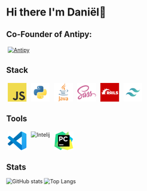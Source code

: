 # Hi there I'm Daniël👋

## Co-Founder of Antipy:

<p>
 <a href="https://antipy.com" target="_blank">
  <img src="https://d33wubrfki0l68.cloudfront.net/1271d724b23f43f54c6f4f7de7fcd4427d57e368/4e05e/images/logo.png" alt="Antipy" height="50" style="vertical-align:top; margin:4px"></img>
  </a>
</p>

## Stack

<p>


<img src="https://raw.githubusercontent.com/github/explore/80688e429a7d4ef2fca1e82350fe8e3517d3494d/topics/javascript/javascript.png" alt="Javascript" height="50" style="vertical-align:top; margin:4px">
<img src="https://raw.githubusercontent.com/github/explore/80688e429a7d4ef2fca1e82350fe8e3517d3494d/topics/python/python.png" alt="Python" height="50" style="vertical-align:top; margin:4px">
<img src="https://raw.githubusercontent.com/github/explore/80688e429a7d4ef2fca1e82350fe8e3517d3494d/topics/java/java.png" alt="Java" height="50" style="vertical-align:top; margin:4px">
<img src="https://raw.githubusercontent.com/github/explore/80688e429a7d4ef2fca1e82350fe8e3517d3494d/topics/sass/sass.png" alt="Sass" height="50" style="vertical-align:top; margin:4px">
<img src="https://raw.githubusercontent.com/github/explore/80688e429a7d4ef2fca1e82350fe8e3517d3494d/topics/rails/rails.png" alt="Rails" height="50" style="vertical-align:top; margin:4px">
<img src="https://raw.githubusercontent.com/github/explore/882462b8ecc337fd9c9b2572bc463a1cbc88fb6a/topics/tailwind/tailwind.png" alt="tailwind" height="50" style="vertical-align:top; margin:4px">

 
 
</p>

## Tools

<p ><img src="https://raw.githubusercontent.com/github/explore/80688e429a7d4ef2fca1e82350fe8e3517d3494d/topics/visual-studio-code/visual-studio-code.png" alt="VS Code" height="50" style="vertical-align:top; margin:4px">
<img src="https://hdlicense.com/wp-content/uploads/2019/11/IntelliJ-IDEA-crack-300x300.png" alt="Intelij" height="50" style="vertical-align:top; margin:4px">
<img src="https://raw.githubusercontent.com/github/explore/d8574c7bce27faa27fb879bca56dfe351ee66efd/topics/pycharm/pycharm.png" alt="Pycharm" height="50" style="vertical-align:top; margin:4px"></p>


## Stats
![GitHub stats](https://github-readme-stats.vercel.app/api?username=Daniel-Lizarazo-Fuentes&show_icons=true&theme=github_dark)
![Top Langs](https://github-readme-stats.vercel.app/api/top-langs/?username=Daniel-Lizarazo-Fuentes&theme=github_dark&layout=compact)